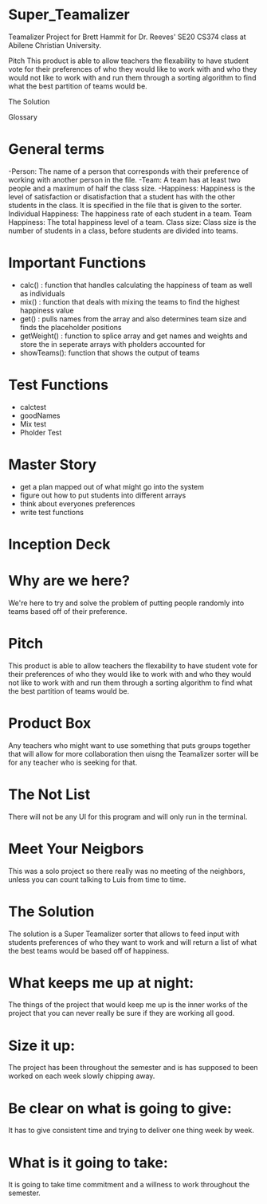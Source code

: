 # Super_Teamalizer
Teamalizer Project for Brett Hammit for Dr. Reeves' SE20 CS374 class at Abilene Christian University. 


Pitch
This product is able to allow teachers the flexability to have student vote for their preferences of who they would like to work with and who they would not like to work with and run them through a sorting algorithm to find what the best partition of teams would be.

The Solution


Glossary
# General terms
-Person: The name of a person that corresponds with their preference of working with another person in the file.
-Team: A team has at least two people and a maximum of half the class size.
-Happiness: Happiness is the level of satisfaction or disatisfaction that a student has with the other students in the class. It is specified in the file that is given to the sorter.
Individual Happiness: The happiness rate of each student in a team.
Team Happiness: The total happiness level of a team.
Class size: Class size is the number of students in a class, before students are divided into teams.

# Important Functions
* calc() : function that handles calculating the happiness of team as well as individuals
* mix() : function that deals with mixing the teams to find the highest happiness value
* get() : pulls names from the array and also determines team size and finds the placeholder positions
* getWeight() : function to splice array and get names and weights and store the in seperate arrays with pholders accounted for
* showTeams(): function that shows the output of teams

# Test Functions
* calctest
* goodNames
* Mix test
* Pholder Test


# Master Story
* get a plan mapped out of what might go into the system
* figure out how to put students into different arrays
* think about everyones preferences
* write test functions


# Inception Deck


# Why are we here?
We're here to try and solve the problem of putting people randomly into teams based off of their preference.


# Pitch
This product is able to allow teachers the flexability to have student vote for their preferences of who they would like to work with and who they would not like to work with and run them through a sorting algorithm to find what the best partition of teams would be.

# Product Box
Any teachers who might want to use something that puts groups together that will allow for more collaboration then uisng the Teamalizer sorter will be for any teacher who is seeking for that.

# The Not List
There will not be any UI for this program and will only run in the terminal.

# Meet Your Neigbors
This was a solo project so there really was no meeting of the neighbors, unless you can count talking to Luis from time to time.

# The Solution
The solution is a Super Teamalizer sorter that allows to feed input with students preferences of who they want to work and will return a list of what the best teams would be based off of happiness.


# What keeps me up at night:
The things of the project that would keep me up is the inner works of the project that you can never really be sure if they are working all good.


# Size it up:
The project has been throughout the semester and is has supposed to been worked on each week slowly chipping away.


# Be clear on what is going to give:
It has to give consistent time and trying to deliver one thing week by week.


# What is it going to take:
It is going to take time commitment and a willness to work throughout the semester.
